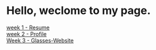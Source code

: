<h1>Hello, weclome to my page. </h1>

<a href="https://weilin18.github.io/web-layout-training/week1_resume/index.html">week 1 - Resume</a><br>
<a href="https://weilin18.github.io/web-layout-training/week2_profile/index.html">week 2 - Profile</a><br>
<a href="https://weilin18.github.io/web-layout-training/week3-glasses-website/index.html">Week 3 - Glasses-Website</a>

